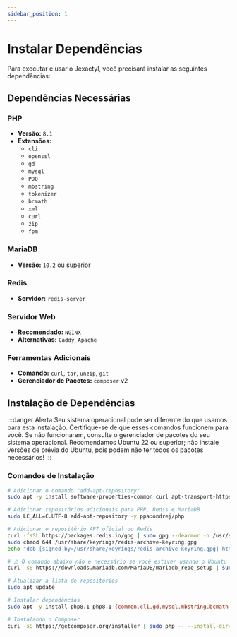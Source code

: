 ```yaml
---
sidebar_position: 1
---
```


# Instalar Dependências

Para executar e usar o Jexactyl, você precisará instalar as seguintes dependências:

## Dependências Necessárias

### PHP
- **Versão:** `8.1`
- **Extensões:**
  - `cli`
  - `openssl`
  - `gd`
  - `mysql`
  - `PDO`
  - `mbstring`
  - `tokenizer`
  - `bcmath`
  - `xml`
  - `curl`
  - `zip`
  - `fpm`

### MariaDB
- **Versão:** `10.2` ou superior

### Redis
- **Servidor:** `redis-server`

### Servidor Web
- **Recomendado:** `NGINX`
- **Alternativas:** `Caddy`, `Apache`

### Ferramentas Adicionais
- **Comando:** `curl`, `tar`, `unzip`, `git`
- **Gerenciador de Pacotes:** `composer` v2

## Instalação de Dependências

:::danger Alerta
Seu sistema operacional pode ser diferente do que usamos para esta instalação. Certifique-se de que esses comandos funcionem para você. Se não funcionarem, consulte o gerenciador de pacotes do seu sistema operacional. Recomendamos Ubuntu 22 ou superior; não instale versões de prévia do Ubuntu, pois podem não ter todos os pacotes necessários!
:::

### Comandos de Instalação

```bash
# Adicionar o comando "add-apt-repository"
sudo apt -y install software-properties-common curl apt-transport-https ca-certificates gnupg lsb-release gpg

# Adicionar repositórios adicionais para PHP, Redis e MariaDB
sudo LC_ALL=C.UTF-8 add-apt-repository -y ppa:ondrej/php

# Adicionar o repositório APT oficial do Redis
curl -fsSL https://packages.redis.io/gpg | sudo gpg --dearmor -o /usr/share/keyrings/redis-archive-keyring.gpg
sudo chmod 644 /usr/share/keyrings/redis-archive-keyring.gpg
echo "deb [signed-by=/usr/share/keyrings/redis-archive-keyring.gpg] https://packages.redis.io/deb $(lsb_release -cs) main" | sudo tee /etc/apt/sources.list.d/redis.list

# ⚠️ O comando abaixo não é necessário se você estiver usando o Ubuntu 22 ou superior; caso esteja usando Debian, pesquise qual versão o Ubuntu 22 ou superior se baseia
curl -sS https://downloads.mariadb.com/MariaDB/mariadb_repo_setup | sudo bash

# Atualizar a lista de repositórios
sudo apt update

# Instalar dependências
sudo apt -y install php8.1 php8.1-{common,cli,gd,mysql,mbstring,bcmath,xml,fpm,curl,zip} mariadb-server nginx tar unzip git redis-server

# Instalando o Composer
curl -sS https://getcomposer.org/installer | sudo php -- --install-dir=/usr/local/bin --filename=composer
